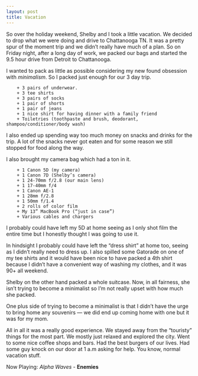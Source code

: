 ```yaml
---
layout: post
title: Vacation
---
```

So over the holiday weekend, Shelby and I took a little vacation. We decided to drop what we were doing and drive to Chattanooga TN. It was a pretty spur of the moment trip and we didn’t really have much of a plan. So on Friday night, after a long day of work, we packed our bags and started the 9.5 hour drive from Detroit to Chattanooga.

I wanted to pack as little as possible considering my new found obsession with _minimalism_. So I packed just enough for our 3 day trip. 

		+ 3 pairs of underwear.
		+ 3 tee shirts
		+ 3 pairs of socks
		+ 1 pair of shorts
		+ 1 pair of jeans
		+ 1 nice shirt for having dinner with a family friend
		+ Toiletries (toothpaste and brush, deodorant, shampoo/conditioner/body wash)

I also ended up spending way too much money on snacks and drinks for the trip. A lot of the snacks never got eaten and for some reason we still stopped for food along the way.

I also brought my camera bag which had a ton in it.

		+ 1 Canon 5D (my camera)
		+ 1 Canon 7D (Shelby’s camera)
		+ 1 24-70mm f/2.8 (our main lens)
		+ 1 17-40mm f/4
		+ 1 Canon AE-1
		+ 1 28mm f/2.8
		+ 1 50mm f/1.4
		+ 2 rolls of color film
		+ My 13” MacBook Pro (“just in case”)
		+ Various cables and chargers

I probably could have left my 5D at home seeing as I only shot film the entire time but I honestly thought I was going to use it.

In hindsight I probably could have left the “dress shirt” at home too, seeing as I didn’t really need to dress up. I also spilled some Gatorade on one of my tee shirts and it would have been nice to have packed a 4th shirt because I didn’t have a convenient way of washing my clothes, and it was 90+ all weekend. 

Shelby on the other hand packed a whole suitcase. Now, in all fairness, she isn’t trying to become a minimalist so I’m not really upset with how much she packed.

One plus side of trying to become a minimalist is that I didn’t have the urge to bring home any souvenirs — we did end up coming home with one but it was for my mom.   

All in all it was a really good experience. We stayed away from the “touristy” things for the most part. We mostly just relaxed and explored the city. Went to some nice coffee shops and bars. Had the best burgers of our lives. Had some guy knock on our door at 1 a.m asking for help. You know, normal vacation stuff.

Now Playing:  _Alpha Waves_ - __Enemies__
